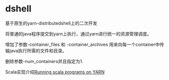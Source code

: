 # dshell
基于原生的yarn-distributedshell上的二次开发

将普通的java程序提交到yarn上执行，通过yarn进行统一的资源管理调度。

增加了参数-container_files 和 -container_archives 用来向每一个container中传输java执行所需的文件和目录。

删除参数-num_containers并且指定为1.

Scala实现介绍[Running scala programs on YARN](http://blog.madhukaraphatak.com/running-scala-programs-on-yarn/)

